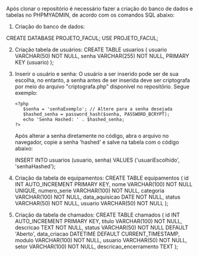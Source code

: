 Após clonar o repositório é necessário fazer a criação do banco de dados e tabelas no PHPMYADMIN, de acordo com os comandos SQL abaixo:

1. Criação do banco de dados:

  CREATE DATABASE PROJETO_FACUL;
  USE PROJETO_FACUL;

2. Criação tabela de usuários:
  CREATE TABLE usuarios (
    usuario VARCHAR(50) NOT NULL,
    senha VARCHAR(255) NOT NULL,
    PRIMARY KEY (usuario)
);

3. Inserir o usuário e senha:
   O usuário a ser inserido pode ser de sua escolha, no entanto, a senha antes de ser inserida deve ser criptografa por meio do arquivo "criptografa.php" disponível no repositôrio. Segue exemplo:

       <?php
          $senha = 'senhaExemplo'; // Altere para a senha desejada
          $hashed_senha = password_hash($senha, PASSWORD_BCRYPT);
          echo 'Senha Hashed: ' . $hashed_senha;
       ?>

   Após alterar a senha diretamente no código, abra o arquivo no navegador, copie a senha 'hashed' e salve na tabela com o código abaixo:

    INSERT INTO usuarios (usuario, senha) VALUES ('usuariEscolhido', 'senhaHashed');

4. Criação da tabela de equipamentos:
   CREATE TABLE equipamentos (
    id INT AUTO_INCREMENT PRIMARY KEY,
    nome VARCHAR(100) NOT NULL UNIQUE,
    numero_serie VARCHAR(100) NOT NULL,
    categoria VARCHAR(100) NOT NULL,
    data_aquisicao DATE NOT NULL,
    status VARCHAR(50) NOT NULL,
    usuario VARCHAR(50) NOT NULL
);

5. Criação da tabela de chamados:
   CREATE TABLE chamados (
    id INT AUTO_INCREMENT PRIMARY KEY,
    titulo VARCHAR(100) NOT NULL,
    descricao TEXT NOT NULL,
    status VARCHAR(50) NOT NULL DEFAULT 'Aberto',
    data_criacao DATETIME DEFAULT CURRENT_TIMESTAMP,
    modulo VARCHAR(100) NOT NULL,
    usuario VARCHAR(50) NOT NULL,
    setor VARCHAR(100) NOT NULL,
    descricao_encerramento TEXT
);


